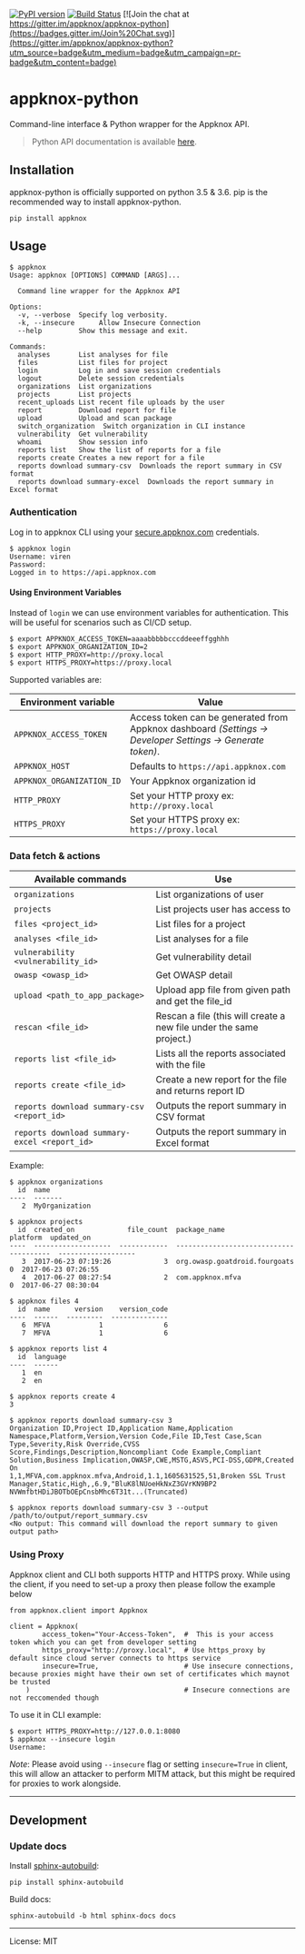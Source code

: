 [![PyPI version](https://badge.fury.io/py/appknox.svg)](https://badge.fury.io/py/appknox)
[![Build Status](https://travis-ci.org/appknox/appknox-python.svg)](https://travis-ci.org/appknox/appknox-python)
[![Join the chat at https://gitter.im/appknox/appknox-python](https://badges.gitter.im/Join%20Chat.svg)](https://gitter.im/appknox/appknox-python?utm_source=badge&utm_medium=badge&utm_campaign=pr-badge&utm_content=badge)

# appknox-python

Command-line interface & Python wrapper for the Appknox API.


>
> Python API documentation is available [here](http://appknox.org/appknox-python/).
>


## Installation

appknox-python is officially supported on python 3.5 & 3.6. pip is the recommended way to install appknox-python.

```
pip install appknox
```

## Usage

```
$ appknox
Usage: appknox [OPTIONS] COMMAND [ARGS]...

  Command line wrapper for the Appknox API

Options:
  -v, --verbose  Specify log verbosity.
  -k, --insecure      Allow Insecure Connection
  --help         Show this message and exit.

Commands:
  analyses       List analyses for file
  files          List files for project
  login          Log in and save session credentials
  logout         Delete session credentials
  organizations  List organizations
  projects       List projects
  recent_uploads List recent file uploads by the user
  report         Download report for file
  upload         Upload and scan package
  switch_organization  Switch organization in CLI instance
  vulnerability  Get vulnerability
  whoami         Show session info
  reports list   Show the list of reports for a file
  reports create Creates a new report for a file
  reports download summary-csv  Downloads the report summary in CSV format
  reports download summary-excel  Downloads the report summary in Excel format
```

### Authentication

Log in to appknox CLI using your [secure.appknox.com](https://secure.appknox.com/) credentials.

```
$ appknox login
Username: viren
Password:
Logged in to https://api.appknox.com
```

#### Using Environment Variables

Instead of `login` we can use environment variables for authentication. This will be useful for scenarios such as CI/CD setup.

```
$ export APPKNOX_ACCESS_TOKEN=aaaabbbbbcccddeeeffgghhh
$ export APPKNOX_ORGANIZATION_ID=2
$ export HTTP_PROXY=http://proxy.local
$ export HTTPS_PROXY=https://proxy.local
```

Supported variables are:

| Environment variable | Value |
|----|-----|
| `APPKNOX_ACCESS_TOKEN` | Access token can be generated from Appknox dashboard _(Settings → Developer Settings → Generate token)_. |
| `APPKNOX_HOST` | Defaults to `https://api.appknox.com` |
| `APPKNOX_ORGANIZATION_ID` | Your Appknox organization id |
| `HTTP_PROXY` | Set your HTTP proxy ex: `http://proxy.local` |
| `HTTPS_PROXY` | Set your HTTPS proxy ex: `https://proxy.local` |


### Data fetch & actions

| Available commands | Use |
|--------------------|-----|
| `organizations` | List organizations of user |
| `projects` | List projects user has access to |
| `files <project_id>` | List files for a project |
| `analyses <file_id>` | List analyses for a file |
| `vulnerability <vulnerability_id>` | Get vulnerability detail |
| `owasp <owasp_id>` | Get OWASP detail |
| `upload <path_to_app_package>` | Upload app file from given path and get the file_id |
| `rescan <file_id>` | Rescan a file (this will create a new file under the same project.) |
| `reports list <file_id>` | Lists all the reports associated with the file |
| `reports create <file_id>` | Create a new report for the file and returns report ID|
| `reports download summary-csv <report_id>` | Outputs the report summary in CSV format | 
| `reports download summary-excel <report_id>` | Outputs the report summary in Excel format |


Example:

```
$ appknox organizations
  id  name
----  -------
   2  MyOrganization

$ appknox projects
  id  created_on             file_count  package_name                     platform  updated_on
----  -------------------  ------------  -----------------------------  ----------  -------------------
   3  2017-06-23 07:19:26             3  org.owasp.goatdroid.fourgoats           0  2017-06-23 07:26:55
   4  2017-06-27 08:27:54             2  com.appknox.mfva                        0  2017-06-27 08:30:04

$ appknox files 4
  id  name      version    version_code
----  ------  ---------  --------------
   6  MFVA            1               6
   7  MFVA            1               6

$ appknox reports list 4
  id  language      
----  ------ 
   1  en
   2  en

$ appknox reports create 4
3

$ appknox reports download summary-csv 3
Organization ID,Project ID,Application Name,Application Namespace,Platform,Version,Version Code,File ID,Test Case,Scan Type,Severity,Risk Override,CVSS Score,Findings,Description,Noncompliant Code Example,Compliant Solution,Business Implication,OWASP,CWE,MSTG,ASVS,PCI-DSS,GDPR,Created On
1,1,MFVA,com.appknox.mfva,Android,1.1,1605631525,51,Broken SSL Trust Manager,Static,High,,6.9,"BluK8lNUoeHkNxZ3GVrKN9BP2
NVWmfbtHDiJBOTbOEpCnsbMhc6T31t...(Truncated)

$ appknox reports download summary-csv 3 --output /path/to/output/report_summary.csv
<No output: This command will download the report summary to given output path>
```

### Using Proxy

Appknox client and CLI both supports HTTP and HTTPS proxy. While using the client, if you need to set-up a proxy then please follow the example below

```
from appknox.client import Appknox

client = Appknox(
        access_token="Your-Access-Token",  #  This is your access token which you can get from developer setting
        https_proxy="http://proxy.local",  # Use https_proxy by default since cloud server connects to https service
        insecure=True,                     # Use insecure connections, because proxies might have their own set of certificates which maynot be trusted
    )                                      # Insecure connections are not reccomended though
```

To use it in CLI example:

```
$ export HTTPS_PROXY=http://127.0.0.1:8080 
$ appknox --insecure login
Username:
```

*Note*: Please avoid using `--insecure` flag or setting `insecure=True` in client, this will allow an attacker to perform MITM attack, but this might be required for proxies to work alongside.

---

## Development
### Update docs

Install [sphinx-autobuild](https://github.com/GaretJax/sphinx-autobuild):
```
pip install sphinx-autobuild
```

Build docs:
```
sphinx-autobuild -b html sphinx-docs docs
```

---

License: MIT
